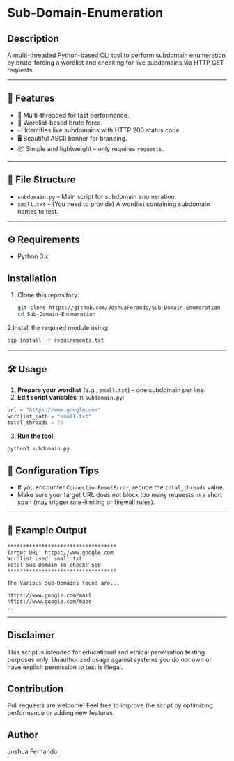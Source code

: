 # Sub-Domain-Enumeration

## Description

A multi-threaded Python-based CLI tool to perform subdomain enumeration by brute-forcing a wordlist and checking for live subdomains via HTTP GET requests.

---


## 🚀 Features

- 🧵 Multi-threaded for fast performance.
- 📄 Wordlist-based brute force.
- ✅ Identifies live subdomains with HTTP 200 status code.
- 🖥️ Beautiful ASCII banner for branding.
- 📦 Simple and lightweight – only requires `requests`.

---

## 📁 File Structure

- `subdomain.py` – Main script for subdomain enumeration.
- `small.txt` – (You need to provide) A wordlist containing subdomain names to test.

---

## ⚙️ Requirements

- Python 3.x


## Installation

1. Clone this repository:
   ```bash
   git clone https://github.com/JoshuaFerando/Sub-Domain-Enumeration
   cd Sub-Domain-Enumeration
   ```


2.Install the required module using:
```bash
pip install -r requirements.txt
```

---

## 🛠️ Usage
1. **Prepare your wordlist** (e.g., `small.txt`) – one subdomain per line.
2. **Edit script variables** in `subdomain.py`:
```python
url = "https://www.google.com"
wordlist_path = "small.txt"
total_threads = 72
```
3. **Run the tool**:
```bash
python3 subdomain.py
```



## 🔧 Configuration Tips

- If you encounter `ConnectionResetError`, reduce the `total_threads` value.
- Make sure your target URL does not block too many requests in a short span (may trigger rate-limiting or firewall rules).

---

## 📝 Example Output

```
***********************************
Target URL: https://www.google.com
Wordlist Used: small.txt
Total Sub-Domain To check: 500
***********************************

The Various Sub-Domains found are...

https://www.google.com/mail
https://www.google.com/maps
...
```

---

## Disclaimer

This script is intended for educational and ethical penetration testing purposes only. Unauthorized usage against systems you do not own or have explicit permission to test is illegal.

## Contribution

Pull requests are welcome! Feel free to improve the script by optimizing performance or adding new features.

## Author

Joshua Fernando

